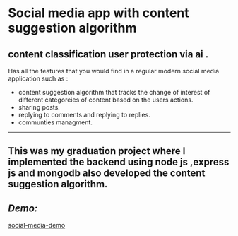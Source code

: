# Social  media  app  with  content  suggestion  algorithm
content  classification  user  protection  via  ai .
---
Has  all  the  features  that  you  would  find  in  a  regular  modern  social  media  application such as :
- content suggestion algorithm that tracks the change of interest of different categoreies of content based on the users actions.
- sharing posts.
- replying to comments and replying to replies.
- communties managment.
---
This  was  my  graduation project  where  I  implemented  the  backend  using  node  js  ,express  js  and  mongodb  also  developed  the  content suggestion  algorithm.
---

 *Demo:*
 ---
 [social-media-demo](https://drive.google.com/file/d/1PHwuFwMvbnlODHD9S55QN5pGS03KSQCX/view?usp=drive_link)
